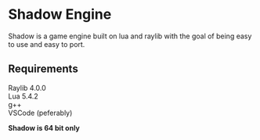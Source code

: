 # Shadow Engine
Shadow is a game engine built on lua and raylib with the goal of being easy to use and easy to port. 

## Requirements
Raylib 4.0.0  
Lua 5.4.2  
g++  
VSCode (peferably)  
  

**Shadow is 64 bit only**